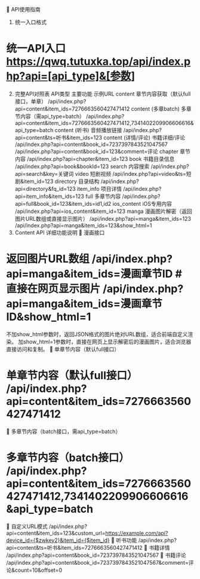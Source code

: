 🚀 API使用指南
1. 统一入口格式
# 统一API入口 https://qwq.tutuxka.top/api/index.php?api=[api_type]&[参数]
2. 完整API对照表
API类型	主要功能	示例URL
content	章节内容获取（默认full接口，单章）	/api/index.php?api=content&item_ids=7276663560427471412
content (多章batch)	多章节内容（需api_type=batch）	/api/index.php?api=content&item_ids=7276663560427471412,7341402209906606616&api_type=batch
content (听书)	音频播放链接	/api/index.php?api=content&ts=听书&item_ids=123
content (详情/评论)	书籍详细/评论	/api/index.php?api=content&book_id=7237397843521047567
/api/index.php?api=content&book_id=123&comment=评论
chapter	章节内容	/api/index.php?api=chapter&item_id=123
book	书籍目录信息	/api/index.php?api=book&bookId=123
search	内容搜索	/api/index.php?api=search&key=关键词
video	短剧视频	/api/index.php?api=video&ts=短剧&item_id=123
directory	目录结构	/api/index.php?api=directory&fq_id=123
item_info	项目详情	/api/index.php?api=item_info&item_ids=123
full	多章节内容	/api/index.php?api=full&book_id=123&item_ids=id1,id2
ios_content	iOS专用内容	/api/index.php?api=ios_content&item_id=123
manga	漫画图片解密（返回图片URL数组或直接显示图片）	/api/index.php?api=manga&item_ids=123
/api/index.php?api=manga&item_ids=123&show_html=1
3. Content API 详细功能说明
🔹 漫画接口
# 返回图片URL数组 /api/index.php?api=manga&item_ids=漫画章节ID # 直接在网页显示图片 /api/index.php?api=manga&item_ids=漫画章节ID&show_html=1
不加show_html参数时，返回JSON格式的图片绝对URL数组，适合前端自定义渲染。
加show_html=1参数时，直接在网页上显示解密后的漫画图片，适合浏览器直接访问和复制。
🔹 单章节内容（默认full接口）
# 单章节内容（默认full接口） /api/index.php?api=content&item_ids=7276663560427471412
🔹 多章节内容（batch接口，需api_type=batch）
# 多章节内容（batch接口） /api/index.php?api=content&item_ids=7276663560427471412,7341402209906606616&api_type=batch
🔹 自定义URL模式
/api/index.php?api=content&item_ids=123&custom_url=https://example.com/api?device_id={$zwkey2}&item_id={$item_id}
🔹 听书功能
/api/index.php?api=content&ts=听书&item_ids=7276663560427471412
🔹 书籍详情
/api/index.php?api=content&book_id=7237397843521047567
🔹 书籍评论
/api/index.php?api=content&book_id=7237397843521047567&comment=评论&count=10&offset=0